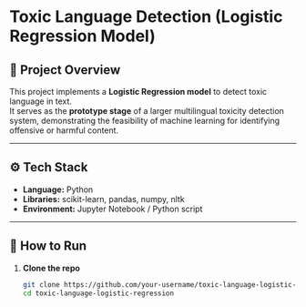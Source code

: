 # Toxic Language Detection (Logistic Regression Model)

## 📌 Project Overview
This project implements a **Logistic Regression model** to detect toxic language in text.  
It serves as the **prototype stage** of a larger multilingual toxicity detection system, demonstrating the feasibility of machine learning for identifying offensive or harmful content.  

---

## ⚙️ Tech Stack
- **Language:** Python  
- **Libraries:** scikit-learn, pandas, numpy, nltk  
- **Environment:** Jupyter Notebook / Python script  

---

## 🚀 How to Run

1. **Clone the repo**
   ```bash
   git clone https://github.com/your-username/toxic-language-logistic-regression.git
   cd toxic-language-logistic-regression
